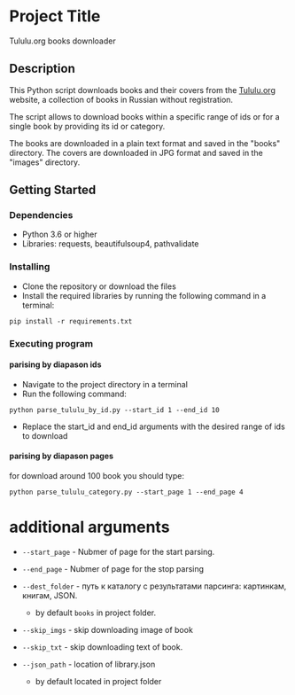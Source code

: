 Project Title
=============

Tululu.org books downloader

Description
-----------

This Python script downloads books and their covers from the [Tululu.org](http://tululu.org/) website, a collection of books in Russian without registration.

The script allows to download books within a specific range of ids or for a single book by providing its id or category.

The books are downloaded in a plain text format and saved in the "books" directory. The covers are downloaded in JPG format and saved in the "images" directory.

Getting Started
---------------

### Dependencies

*   Python 3.6 or higher
*   Libraries: requests, beautifulsoup4, pathvalidate

### Installing

*   Clone the repository or download the files
*   Install the required libraries by running the following command in a terminal:


```
pip install -r requirements.txt
```

### Executing program
#### parising by diapason ids

*   Navigate to the project directory in a terminal
*   Run the following command:


```
python parse_tululu_by_id.py --start_id 1 --end_id 10
```
*   Replace the start\_id and end\_id arguments with the desired range of ids to download

#### parising by diapason pages
for download around 100 book you should type: 
```
python parse_tululu_category.py --start_page 1 --end_page 4
```
# additional arguments

- `--start_page` - Nubmer of page for the start parsing.

- `--end_page` - Nubmer of page for the stop parsing

- `--dest_folder` - путь к каталогу с результатами парсинга: картинкам, книгам, JSON.
  * by default `books` in project folder.
- `--skip_imgs` -  skip downloading image of book
- `--skip_txt` - skip downloading text of book.
- `--json_path` - location of library.json
  * by default located in project folder
